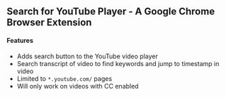 ## Search for YouTube Player - A Google Chrome Browser Extension ##

#### Features ####

* Adds search button to the YouTube video player
* Search transcript of video to find keywords and jump to timestamp in video
* Limited to `*.youtube.com/` pages
* Will only work on videos with CC enabled
